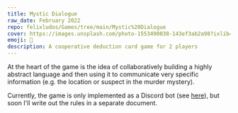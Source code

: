 ```yaml
---
title: Mystic Dialogue
raw_date: February 2022
repo: felixludos/Games/tree/main/Mystic%20Dialogue
cover: https://images.unsplash.com/photo-1553490038-143ef3ab2a98?ixlib=rb-4.0.3&ixid=M3wxMjA3fDB8MHxwaG90by1wYWdlfHx8fGVufDB8fHx8fA%3D%3D&auto=format&fit=crop&w=1440&q=80
emoji: 🔮
description: A cooperative deduction card game for 2 players
---
```


At the heart of the game is the idea of collaboratively building a highly abstract language and then using it to communicate very specific information (e.g. the location or suspect in the murder mystery).

Currently, the game is only implemented as a Discord bot (see [here](https://github.com/felixludos/ludos/blob/figged/ludos/games/mysterium/dialogue.py)), but soon I'll write out the rules in a separate document.

